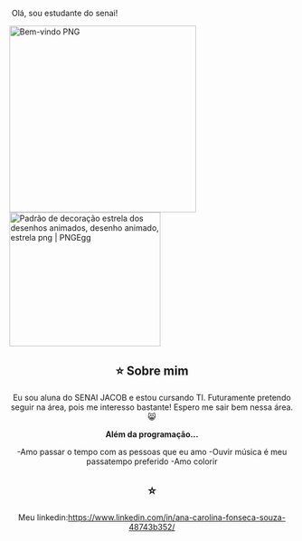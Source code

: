 


<img align="center" alt="" src="./src/header-gif.gif"> Olá, sou estudante do senai!


  <a href="https://github.com/Anaa-souza">
    <img itemprop="contentUrl" data-original="https://pngimg.com/uploads/welcome/welcome_PNG19.png" src="https://pngimg.com/uploads/welcome/welcome_PNG19.png" alt="Bem-vindo PNG" title="Bem-vindo PNG" style="border:0;width:auto;width: 330px;max-height:550px;"><img src="https://e7.pngegg.com/pngimages/287/52/png-clipart-cartoon-star-decoration-pattern-cartoon-star.png" jsaction="" class="sFlh5c FyHeAf iPVvYb" style="max-width: 900px; height: 237px; margin: 0px; width: 267px;" alt="Padrão de decoração estrela dos desenhos animados, desenho animado, estrela  png | PNGEgg" jsname="kn3ccd" aria-hidden="false">
  </a>
</div>
<br>

<div align="center">


## ⭐️ Sobre mim

Eu sou aluna do SENAI JACOB e estou cursando TI. Futuramente pretendo seguir na área, pois me interesso bastante! Espero me sair bem nessa área. 😸

<div align="center">
 
<b>Além da programação...</b>

-Amo passar o tempo com as pessoas que eu amo 
-Ouvir música é meu passatempo preferido 
-Amo colorir 

<div align="center">
 

## ⭐️ 
Meu linkedin:https://www.linkedin.com/in/ana-carolina-fonseca-souza-48743b352/















#


